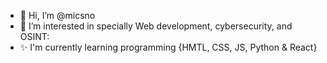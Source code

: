 - 👋 Hi, I’m @micsno
- 👀 I’m interested in specially Web development, cybersecurity, and OSINT:
- ✨ I'm currently learning programming {HMTL, CSS, JS, Python & React}

<!---
micsno/micsno is a ✨ special ✨ repository because its `README.md` (this file) appears on your GitHub profile.
You can click the Preview link to take a look at your changes.
- 🌱 I’m currently student & I'm studying Information and communication technology in University of Applied Sciences.
--->
